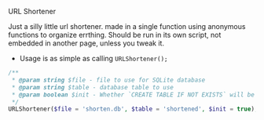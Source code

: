 URL Shortener

Just a silly little url shortener. made in a single function using anonymous functions to organize errthing.
Should be run in its own script, not embedded in another page, unless you tweak it.

*  Usage is as simple as calling `URLShortener();`

```php
/**
 * @param string $file - file to use for SQLite database
 * @param string $table - database table to use
 * @param boolean $init - Whether `CREATE TABLE IF NOT EXISTS` will be run.
 */
URLShortener($file = 'shorten.db', $table = 'shortened', $init = true);
```

